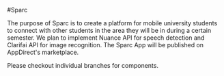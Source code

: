 #Sparc

The purpose of Sparc is to create a platform for mobile university students to connect with other students in the area they will be in during a certain semester. We plan to implement Nuance API for speech detection and Clarifai API for image recognition. The Sparc App will be published on AppDirect's marketplace.

Please checkout individual branches for components.
